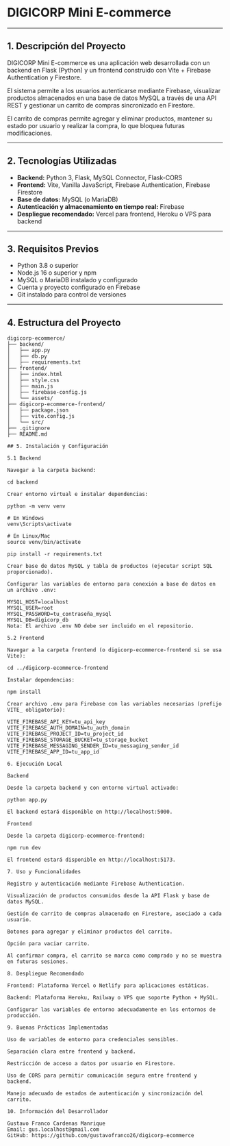 # DIGICORP Mini E-commerce

---

## 1. Descripción del Proyecto

DIGICORP Mini E-commerce es una aplicación web desarrollada con un backend en Flask (Python) y un frontend construido con Vite + Firebase Authentication y Firestore.

El sistema permite a los usuarios autenticarse mediante Firebase, visualizar productos almacenados en una base de datos MySQL a través de una API REST y gestionar un carrito de compras sincronizado en Firestore.

El carrito de compras permite agregar y eliminar productos, mantener su estado por usuario y realizar la compra, lo que bloquea futuras modificaciones.

---

## 2. Tecnologías Utilizadas

- **Backend:** Python 3, Flask, MySQL Connector, Flask-CORS
- **Frontend:** Vite, Vanilla JavaScript, Firebase Authentication, Firebase Firestore
- **Base de datos:** MySQL (o MariaDB)
- **Autenticación y almacenamiento en tiempo real:** Firebase
- **Despliegue recomendado:** Vercel para frontend, Heroku o VPS para backend

---

## 3. Requisitos Previos

- Python 3.8 o superior
- Node.js 16 o superior y npm
- MySQL o MariaDB instalado y configurado
- Cuenta y proyecto configurado en Firebase
- Git instalado para control de versiones

---

## 4. Estructura del Proyecto

```plaintext
digicorp-ecommerce/
├── backend/
│   ├── app.py
│   ├── db.py
│   ├── requirements.txt
├── frontend/
│   ├── index.html
│   ├── style.css
│   ├── main.js
│   ├── firebase-config.js
│   └── assets/
├── digicorp-ecommerce-frontend/
│   ├── package.json
│   ├── vite.config.js
│   └── src/
├── .gitignore
├── README.md

## 5. Instalación y Configuración

5.1 Backend

Navegar a la carpeta backend:

cd backend

Crear entorno virtual e instalar dependencias:

python -m venv venv

# En Windows
venv\Scripts\activate

# En Linux/Mac
source venv/bin/activate

pip install -r requirements.txt

Crear base de datos MySQL y tabla de productos (ejecutar script SQL proporcionado).

Configurar las variables de entorno para conexión a base de datos en un archivo .env:

MYSQL_HOST=localhost
MYSQL_USER=root
MYSQL_PASSWORD=tu_contraseña_mysql
MYSQL_DB=digicorp_db
Nota: El archivo .env NO debe ser incluido en el repositorio.

5.2 Frontend

Navegar a la carpeta frontend (o digicorp-ecommerce-frontend si se usa Vite):

cd ../digicorp-ecommerce-frontend

Instalar dependencias:

npm install

Crear archivo .env para Firebase con las variables necesarias (prefijo VITE_ obligatorio):

VITE_FIREBASE_API_KEY=tu_api_key
VITE_FIREBASE_AUTH_DOMAIN=tu_auth_domain
VITE_FIREBASE_PROJECT_ID=tu_project_id
VITE_FIREBASE_STORAGE_BUCKET=tu_storage_bucket
VITE_FIREBASE_MESSAGING_SENDER_ID=tu_messaging_sender_id
VITE_FIREBASE_APP_ID=tu_app_id

6. Ejecución Local

Backend

Desde la carpeta backend y con entorno virtual activado:

python app.py

El backend estará disponible en http://localhost:5000.

Frontend

Desde la carpeta digicorp-ecommerce-frontend:

npm run dev

El frontend estará disponible en http://localhost:5173.

7. Uso y Funcionalidades

Registro y autenticación mediante Firebase Authentication.

Visualización de productos consumidos desde la API Flask y base de datos MySQL.

Gestión de carrito de compras almacenado en Firestore, asociado a cada usuario.

Botones para agregar y eliminar productos del carrito.

Opción para vaciar carrito.

Al confirmar compra, el carrito se marca como comprado y no se muestra en futuras sesiones.

8. Despliegue Recomendado

Frontend: Plataforma Vercel o Netlify para aplicaciones estáticas.

Backend: Plataforma Heroku, Railway o VPS que soporte Python + MySQL.

Configurar las variables de entorno adecuadamente en los entornos de producción.

9. Buenas Prácticas Implementadas

Uso de variables de entorno para credenciales sensibles.

Separación clara entre frontend y backend.

Restricción de acceso a datos por usuario en Firestore.

Uso de CORS para permitir comunicación segura entre frontend y backend.

Manejo adecuado de estados de autenticación y sincronización del carrito.

10. Información del Desarrollador

Gustavo Franco Cardenas Manrique
Email: gus.localhost@gmail.com
GitHub: https://github.com/gustavofranco26/digicorp-ecommerce

